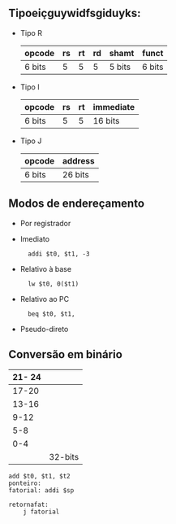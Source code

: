 
## Tipoeiçguywidfsgiduyks:

* Tipo R

	|opcode|rs|rt|rd|shamt|funct
	|--|--|--|--|--|--|
	|6 bits|5|5|5|5 bits|6 bits
* Tipo I 

	|opcode|rs	|rt	|immediate
	|--|--|--|--|
	|6 bits| 5|5|16 bits
* Tipo J

	|opcode|address|
	|--|--|
	|6 bits|26 bits

## Modos de endereçamento

* Por registrador 

* Imediato
		
		addi $t0, $t1, -3
* Relativo à base

		lw $t0, 0($t1)
* Relativo ao PC

		beq $t0, $t1,
* Pseudo-direto

## Conversão em binário
|21- 24  |  |
|--|--|
|17-20  |  |
|13-16 | |
|9-12 | |
|5-8 | |
|0-4||
||32-bits|

	add $t0, $t1, $t2
	ponteiro:
	fatorial: addi $sp
	
	retornafat:
		j fatorial


<!--stackedit_data:
eyJoaXN0b3J5IjpbMTYwNDYwODY5OCw5NDg1Mjk4NjIsOTQ4NT
I5ODYyLC0xMjcyNjE5NzEsLTM1MDQ1NTA2OSwtMTY0OTUwNTU0
NywxODAzMjM0MDUsMTI4NDcxNzI5OF19
-->